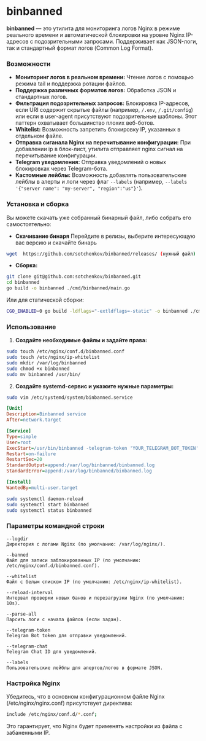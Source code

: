 # binbanned

**binbanned** — это утилита для мониторинга логов Nginx в режиме реального времени и автоматической блокировки на уровне Nginx IP-адресов с подозрительными запросами. Поддерживает как JSON-логи, так и стандартный формат логов (Common Log Format).

### Возможности
- **Мониторинг логов в реальном времени:** Чтение логов с помощью режима tail и поддержка ротации файлов.
- **Поддержка различных форматов логов:** Обработка JSON и стандартных логов.
- **Фильтрация подозрительных запросов:** Блокировка IP-адресов, если URI содержит скрытые файлы (например, `/.env`, `/.git/config`) или если в user-agent присутствуют подозрительные шаблоны. Этот паттерн охватывает большинство плохих веб-ботов.
- **Whitelist:** Возможность запретить блокировку IP, указанных в отдельном файле.
- **Отправка сиганала Nginx на перечитывание конфигурации:** При добавлении ip в блок-лист, утилита отправляет nginx сигнал на перечитывание конфигурации.
- **Telegram уведомления:** Отправка уведомлений о новых блокировках через Telegram-бота.
- **Кастомные лейблы:** Возможность добавлять пользовательские лейблы в алерты и логи через флаг `--labels` (например, `--labels '{"server name": "my-server", "region":"us"}'`).


### Установка и сборка
Вы можете скачать уже собранный бинарный файл, либо собрать его самостоятельно: 

* **Скачивание бинаря**
Перейдите в релизы, выберите интересующую вас версию и скачайте бинарь
```bash
wget  https://github.com/sotchenkov/binbanned/releases/ (нужный файл)
```

* **Сборка:**
```bash
git clone git@github.com:sotchenkov/binbanned.git
cd binbanned
go build -o binbanned ./cmd/binbanned/main.go
```
Или для статической сборки:
```bash
CGO_ENABLED=0 go build -ldflags="-extldflags=-static" -o binbanned ./cmd/binbanned/main.go
```
### Использование

1. **Создайте необходимые файлы и задайте права:**

```bash
sudo touch /etc/nginx/conf.d/binbanned.conf
sudo touch /etc/nginx/ip-whitelist
sudo mkdir /var/log/binbanned
sudo chmod +x binbanned
sudo mv binbanned /usr/bin/
```

2. **Создайте systemd-сервис и укажите нужные параметры:**
```bash
sudo vim /etc/systemd/system/binbanned.service
```

```ini
[Unit]
Description=Binbanned service
After=network.target

[Service]
Type=simple
User=root
ExecStart=/usr/bin/binbanned -telegram-token 'YOUR_TELEGRAM_BOT_TOKEN' -telegram-chat 'YOUR_TELEGRAM_CHAT_ID' --labels '{"server name": "my-server", "region":"ru"}'
Restart=on-failure
RestartSec=20
StandardOutput=append:/var/log/binbanned/binbanned.log
StandardError=append:/var/log/binbanned/binbanned.log

[Install]
WantedBy=multi-user.target
```

```bash
sudo systemctl daemon-reload
sudo systemctl start binbanned
sudo systemctl status binbanned
```

### Параметры командной строки

    --logdir
    Директория с логами Nginx (по умолчанию: /var/log/nginx/).
    
    --banned
    Файл для записи заблокированных IP (по умолчанию: /etc/nginx/conf.d/binbanned.conf).
    
    --whitelist
    Файл с белым списком IP (по умолчанию: /etc/nginx/ip-whitelist).
    
    --reload-interval
    Интервал проверки новых банов и перезагрузки Nginx (по умолчанию: 10s).
    
    --parse-all
    Парсить логи с начала файлов (если задан).
    
    --telegram-token
    Telegram Bot token для отправки уведомлений.
    
    --telegram-chat
    Telegram Chat ID для уведомлений.
    
    --labels
    Пользовательские лейблы для алертов/логов в формате JSON.

### Настройка Nginx

Убедитесь, что в основном конфигурационном файле Nginx (/etc/nginx/nginx.conf) присутствует директива:
```bash
include /etc/nginx/conf.d/*.conf;
```
Это гарантирует, что Nginx будет применять настройки из файла с забаненными IP.


